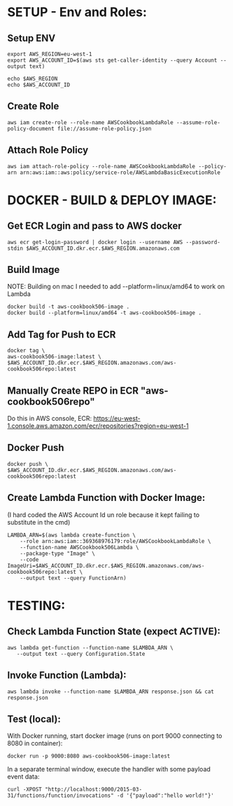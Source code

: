 # SETUP - Env and Roles:

## Setup ENV

```
export AWS_REGION=eu-west-1
export AWS_ACCOUNT_ID=$(aws sts get-caller-identity --query Account --output text)

echo $AWS_REGION
echo $AWS_ACCOUNT_ID

```

## Create Role

```
aws iam create-role --role-name AWSCookbookLambdaRole --assume-role-policy-document file://assume-role-policy.json
```

## Attach Role Policy

```
aws iam attach-role-policy --role-name AWSCookbookLambdaRole --policy-arn arn:aws:iam::aws:policy/service-role/AWSLambdaBasicExecutionRole
```

# DOCKER - BUILD & DEPLOY IMAGE:

## Get ECR Login and pass to AWS docker

```
aws ecr get-login-password | docker login --username AWS --password-stdin $AWS_ACCOUNT_ID.dkr.ecr.$AWS_REGION.amazonaws.com
```

## Build Image

NOTE: Building on mac I needed to add --platform=linux/amd64 to work on Lambda

```
docker build -t aws-cookbook506-image .
docker build --platform=linux/amd64 -t aws-cookbook506-image .
```

## Add Tag for Push to ECR

```
docker tag \
aws-cookbook506-image:latest \
$AWS_ACCOUNT_ID.dkr.ecr.$AWS_REGION.amazonaws.com/aws-cookbook506repo:latest
```

## Manually Create REPO in ECR "aws-cookbook506repo"

Do this in AWS console, ECR:
https://eu-west-1.console.aws.amazon.com/ecr/repositories?region=eu-west-1

## Docker Push

```
docker push \
$AWS_ACCOUNT_ID.dkr.ecr.$AWS_REGION.amazonaws.com/aws-cookbook506repo:latest
```

## Create Lambda Function with Docker Image:

(I hard coded the AWS Account Id un role because it kept failing to substitute in the cmd)

```
LAMBDA_ARN=$(aws lambda create-function \
    --role arn:aws:iam::369368976179:role/AWSCookbookLambdaRole \
    --function-name AWSCookbook506Lambda \
    --package-type "Image" \
    --code ImageUri=$AWS_ACCOUNT_ID.dkr.ecr.$AWS_REGION.amazonaws.com/aws-cookbook506repo:latest \
    --output text --query FunctionArn)
```

# TESTING:

## Check Lambda Function State (expect ACTIVE):

```
aws lambda get-function --function-name $LAMBDA_ARN \
   --output text --query Configuration.State
```

## Invoke Function (Lambda):

```
aws lambda invoke --function-name $LAMBDA_ARN response.json && cat response.json
```

## Test (local):

With Docker running, start docker image (runs on port 9000 connecting to 8080 in container):

```
docker run -p 9000:8080 aws-cookbook506-image:latest
```

In a separate terminal window, execute the handler with some payload event data:

```
curl -XPOST "http://localhost:9000/2015-03-31/functions/function/invocations" -d '{"payload":"hello world!"}'
```
